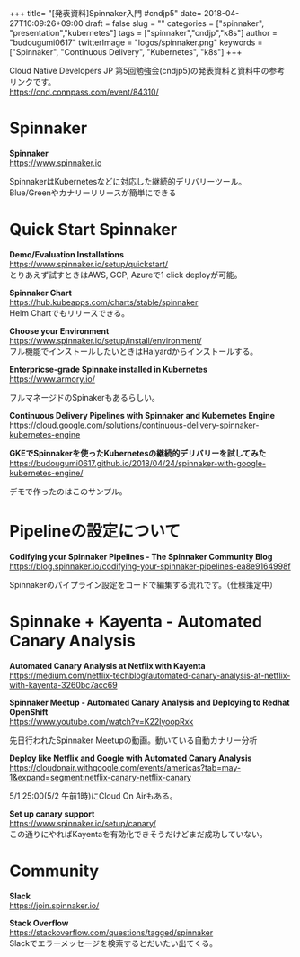 +++
title= "[発表資料]Spinnaker入門 #cndjp5"
date= 2018-04-27T10:09:26+09:00
draft = false
slug = ""
categories = ["spinnaker", "presentation","kubernetes"]
tags = ["spinnaker","cndjp","k8s"]
author = "budougumi0617"
twitterImage = "logos/spinnaker.png"
keywords = ["Spinnaker", "Continuous Delivery", "Kubernetes", "k8s"]
+++

Cloud Native Developers JP 第5回勉強会(cndjp5)の発表資料と資料中の参考リンクです。  
https://cnd.connpass.com/event/84310/

<script async class="speakerdeck-embed" data-id="3f26a8a1f1f44cb2ae26c2cda5978edd" data-ratio="1.77777777777778" src="//speakerdeck.com/assets/embed.js"></script>

# Spinnaker

**Spinnaker**  
https://www.spinnaker.io


SpinnakerはKubernetesなどに対応した継続的デリバリーツール。  
Blue/Greenやカナリーリリースが簡単にできる

# Quick Start Spinnaker

**Demo/Evaluation Installations**  
https://www.spinnaker.io/setup/quickstart/  
とりあえず試すときはAWS, GCP, Azureで1 click deployが可能。

**Spinnaker Chart**  
https://hub.kubeapps.com/charts/stable/spinnaker  
Helm Chartでもリリースできる。

**Choose your Environment**  
https://www.spinnaker.io/setup/install/environment/  
フル機能でインストールしたいときはHalyardからインストールする。

**Enterpricse-grade Spinnake installed in Kubernetes**  
https://www.armory.io/

フルマネージドのSpinakerもあるらしい。

**Continuous Delivery Pipelines with Spinnaker and Kubernetes Engine**  
https://cloud.google.com/solutions/continuous-delivery-spinnaker-kubernetes-engine  

**GKEでSpinnakerを使ったKubernetesの継続的デリバリーを試してみた**  
https://budougumi0617.github.io/2018/04/24/spinnaker-with-google-kubernetes-engine/  

デモで作ったのはこのサンプル。

# Pipelineの設定について

**Codifying your Spinnaker Pipelines - The Spinnaker Community Blog**  
https://blog.spinnaker.io/codifying-your-spinnaker-pipelines-ea8e9164998f  

Spinnakerのパイプライン設定をコードで編集する流れです。（仕様策定中）

# Spinnake + Kayenta - Automated Canary Analysis

**Automated Canary Analysis at Netflix with Kayenta**  
https://medium.com/netflix-techblog/automated-canary-analysis-at-netflix-with-kayenta-3260bc7acc69


**Spinnaker Meetup - Automated Canary Analysis and Deploying to Redhat OpenShift**  
https://www.youtube.com/watch?v=K22lyoopRxk  

先日行われたSpinnaker Meetupの動画。動いている自動カナリー分析

**Deploy like Netflix and Google with Automated Canary Analysis**  
https://cloudonair.withgoogle.com/events/americas?tab=may-1&expand=segment:netflix-canary-netflix-canary  

5/1 25:00(5/2 午前1時)にCloud On Airもある。

**Set up canary support**  
https://www.spinnaker.io/setup/canary/  
この通りにやればKayentaを有効化できそうだけどまだ成功していない。

# Community
**Slack**  
https://join.spinnaker.io/  

**Stack Overflow**  
https://stackoverflow.com/questions/tagged/spinnaker  
Slackでエラーメッセージを検索するとだいたい出てくる。


